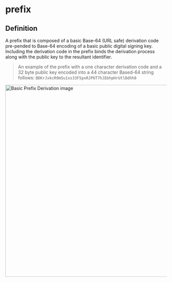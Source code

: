 # prefix
## Definition

A prefix that is composed of a basic Base-64 (URL safe) derivation code pre-pended to Base-64 encoding of a basic public digital signing key.  
Including the derivation code in the prefix binds the derivation process along with the public key to the resultant identifier. 

>An example of the prefix with a one character derivation code and a 32 byte public key encoded into a 44 character Based-64 string follows:
`BDKrJxkcR9m5u1xs33F5pxRJP6T7hJEbhpHrUtlDdhh0`

<img src="https://github.com/WebOfTrust/keri/blob/main/images/prefix.png?raw=true" alt="Basic Prefix Derivation image" border="0" width="600"/>